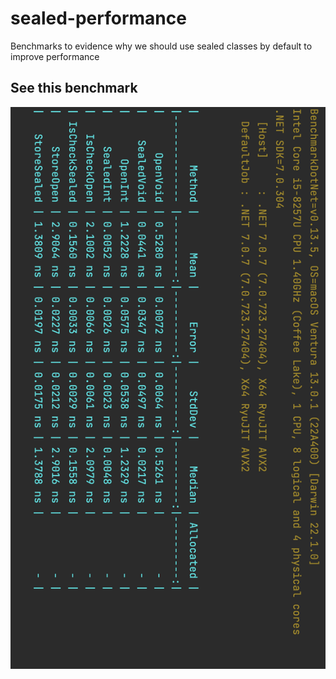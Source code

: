 # sealed-performance
Benchmarks to evidence why we should use sealed classes by default to improve performance


## See this benchmark
![Benchmark](benchmarkSealedClass.png?raw=true "Benchmark")
